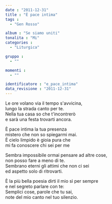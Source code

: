 ```yaml
---
date : "2011-12-31"
title : "È pace intima"
tags : 
  - "Gen Rosso"

album : "Se siamo uniti"
tonalita : "Mi"
categories : 
  - "Liturgica"

gruppo : 
  - ""

momenti : 
  - ""

identificatore : "e_pace_intima"
data_revisione : "2011-12-31"
---
```

  
  
  
  
  
  
  
  
  
  
Le ore volano via il tempo s'avvicina,  
lungo la strada canto per te.    
Nella tua casa so che t'incontrerò  
e  sarà una festa trovarti ancora.  
  
  
  
È pace intima la tua presenza    
mistero che non so spiegarmi mai.  
È cielo limpido è gioia pura che   
mi fa conoscere chi sei per me  
  
  
  
  
Sembra impossibile ormai pensare ad altre cose,   
non posso fare a meno di te.  
Sembrano eterni gli attimi che non ci sei  
ed aspetto solo di ritrovarti.  
  
  
  
  
È la più bella poesia dirti il mio sì per sempre  
e nel segreto parlare con te:  
Semplici cose, parole che tu sai,  
note del mio canto nel tuo silenzio.  
  
  
  
  
